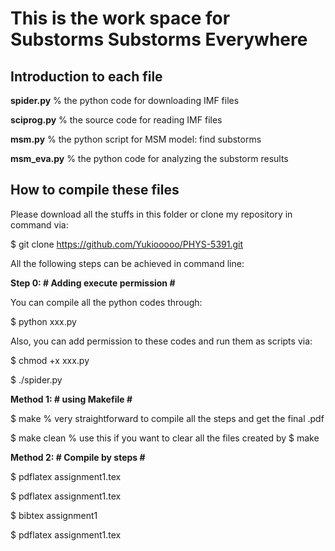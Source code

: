 # This is the work space for Substorms Substorms Everywhere

## Introduction to each file
**spider.py** % the python code for downloading IMF files

**sciprog.py** % the source code for reading IMF files

**msm.py** % the python script for MSM model: find substorms

**msm_eva.py** % the python code for analyzing the substorm results


## How to compile these files
Please download all the stuffs in this folder or clone my repository in command via: 

$ git clone https://github.com/Yukiooooo/PHYS-5391.git

All the following steps can be achieved in command line:

__Step 0: # Adding execute permission #__

You can compile all the python codes through: 

$ python xxx.py

Also, you can add permission to these codes and run them as scripts via:

$ chmod +x xxx.py

$ ./spider.py


__Method 1: # using Makefile #__

$ make % very straightforward to compile all the steps and get the final .pdf

$ make clean % use this if you want to clear all the files created by $ make

__Method 2: # Compile by steps #__

$ pdflatex assignment1.tex

$ pdflatex assignment1.tex

$ bibtex assignment1 

$ pdflatex assignment1.tex
